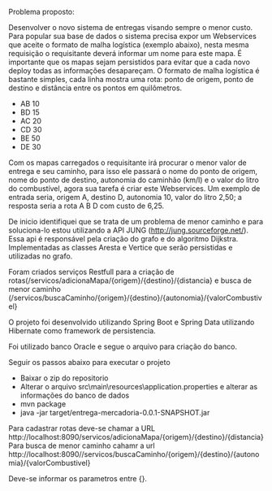Problema proposto:

Desenvolver o novo sistema de entregas visando sempre o menor custo. Para popular sua base de dados o sistema precisa expor um Webservices que aceite o formato de malha logística (exemplo abaixo), nesta mesma requisição o requisitante deverá informar um nome para este mapa. É importante que os mapas sejam persistidos para evitar que a cada novo deploy todas as informações desapareçam. O formato de malha logística é bastante simples, cada linha mostra uma rota: ponto de origem, ponto de destino e distância entre os pontos em quilômetros.

- AB 10
- BD 15
- AC 20
- CD 30
- BE 50
- DE 30

Com os mapas carregados o requisitante irá procurar o menor valor de entrega e seu caminho, para isso ele passará o nome do ponto de origem, nome do ponto de destino, autonomia do caminhão (km/l) e o valor do litro do combustível, agora sua tarefa é criar este Webservices. Um exemplo de entrada seria, origem A, destino D, autonomia 10, valor do litro 2,50; a resposta seria a rota A B D com custo de 6,25.

De inicio identifiquei que se trata de um problema de menor caminho e para soluciona-lo estou utilizando a API JUNG (http://jung.sourceforge.net/). Essa api é responsável pela criação do grafo e do algoritmo Dijkstra. Implementadas as classes Aresta e Vertice que serão persistidas e utilizadas no grafo. 

Foram criados serviços Restfull para a criação de rotas(/servicos/adicionaMapa/{origem}/{destino}/{distancia} e busca de menor caminho (/servicos/buscaCaminho/{origem}/{destino}/{autonomia}/{valorCombustivel}

O projeto foi desenvolvido utilizando Spring Boot e Spring Data utilizando Hibernate como framework de persistencia.

Foi utilizado banco Oracle e segue o arquivo para criação do banco.

Seguir os passos abaixo para executar o projeto
- Baixar o zip do repositorio
- Alterar o arquivo src\main\resources\application.properties e alterar as informações do banco de dados
- mvn package
- java -jar target/entrega-mercadoria-0.0.1-SNAPSHOT.jar

Para cadastrar rotas deve-se chamar a URL http://localhost:8090/servicos/adicionaMapa/{origem}/{destino}/{distancia}  
Para busca de menor caminho cahamr a url  http://localhost:8090//servicos/buscaCaminho/{origem}/{destino}/{autonomia}/{valorCombustivel}

Deve-se informar os parametros entre {}.

